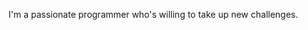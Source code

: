 I'm a passionate programmer who's willing to take up new challenges. 
<!---
praveenwebsite95/praveenwebsite95 is a ✨ special ✨ repository because its `README.md` (this file) appears on your GitHub profile.
You can click the Preview link to take a look at your changes.
--->
